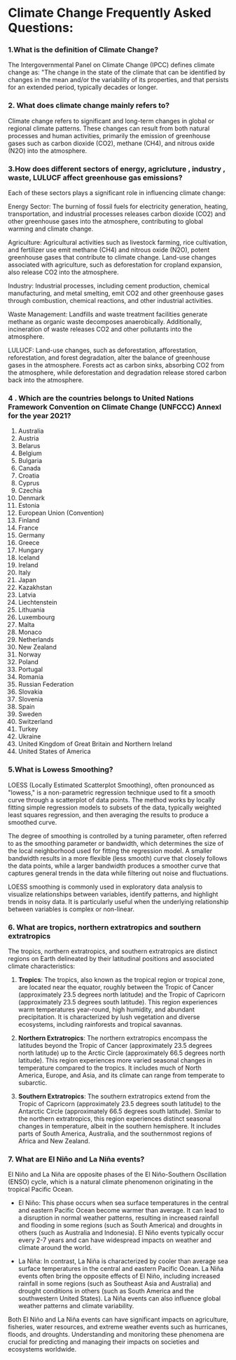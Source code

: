 # Climate Change Frequently Asked Questions:

### 1.What is the definition of Climate Change?

The Intergovernmental Panel on Climate Change (IPCC) defines climate change as:
"The change in the state of the climate that can be identified by changes in the mean and/or the variability of its properties, 
and that persists for an extended period, typically decades or longer.

### 2. What does climate change mainly refers to?

Climate change refers to significant and long-term changes in global or regional climate patterns. 
These changes can result from both natural processes and human activities, primarily the emission of greenhouse gases such 
as carbon dioxide (CO2), methane (CH4), and nitrous oxide (N2O) into the atmosphere.

### 3.How does different sectors of energy, agricluture , industry , waste, LULUCF affect greenhouse gas emissions?

Each of these sectors plays a significant role in influencing climate change:

Energy Sector: The burning of fossil fuels for electricity generation, heating, transportation, and industrial processes releases 
carbon dioxide (CO2) and other greenhouse gases into the atmosphere, contributing to global warming and climate change.

Agriculture: Agricultural activities such as livestock farming, rice cultivation, and fertilizer use emit methane (CH4) and nitrous 
oxide (N2O), potent greenhouse gases that contribute to climate change. Land-use changes associated with agriculture, such as 
deforestation for cropland expansion, also release CO2 into the atmosphere.

Industry: Industrial processes, including cement production, chemical manufacturing, and metal smelting, emit CO2 and other greenhouse
gases through combustion, chemical reactions, and other industrial activities.

Waste Management: Landfills and waste treatment facilities generate methane as organic waste decomposes anaerobically. Additionally, 
incineration of waste releases CO2 and other pollutants into the atmosphere.

LULUCF: Land-use changes, such as deforestation, afforestation, reforestation, and forest degradation, alter the balance of greenhouse 
gases in the atmosphere. Forests act as carbon sinks, absorbing CO2 from the atmosphere, while deforestation and degradation release stored carbon back into the atmosphere.

### 4 . Which are the countries belongs to United Nations Framework Convention on Climate Change (UNFCCC) AnnexI for the year 2021?
 
1. Australia
2. Austria
3. Belarus
4. Belgium
5. Bulgaria
6. Canada
7. Croatia
8. Cyprus
9. Czechia
10. Denmark
11. Estonia
12. European Union (Convention)
13. Finland
14. France
15. Germany
16. Greece
17. Hungary
18. Iceland
19. Ireland
20. Italy
21. Japan
22. Kazakhstan
23. Latvia
24. Liechtenstein
25. Lithuania
26. Luxembourg
27. Malta
28. Monaco
29. Netherlands
30. New Zealand
31. Norway
32. Poland
33. Portugal
34. Romania
35. Russian Federation
36. Slovakia
37. Slovenia
38. Spain
39. Sweden
40. Switzerland
41. Turkey
42. Ukraine
43. United Kingdom of Great Britain and Northern Ireland
44. United States of America

### 5.What is Lowess Smoothing?
LOESS (Locally Estimated Scatterplot Smoothing), often pronounced as "lowess," is a non-parametric regression technique used to fit a smooth curve through a scatterplot of data points. The method works by locally fitting simple regression models to subsets of the data, typically weighted least squares regression, and then averaging the results to produce a smoothed curve. 

The degree of smoothing is controlled by a tuning parameter, often referred to as the smoothing parameter or bandwidth, which determines the size of the local neighborhood used for fitting the regression model. A smaller bandwidth results in a more flexible (less smooth) curve that closely follows the data points, while a larger bandwidth produces a smoother curve that captures general trends in the data while filtering out noise and fluctuations.

LOESS smoothing is commonly used in exploratory data analysis to visualize relationships between variables, identify patterns, and highlight trends in noisy data. It is particularly useful when the underlying relationship between variables is complex or non-linear.

### 6. What are tropics, northern extratropics and southern extratropics
The tropics, northern extratropics, and southern extratropics are distinct regions on Earth delineated by their latitudinal positions and associated climate characteristics:

1. **Tropics**: The tropics, also known as the tropical region or tropical zone, are located near the equator, roughly between the Tropic of Cancer (approximately 23.5 degrees north latitude) and the Tropic of Capricorn (approximately 23.5 degrees south latitude). This region experiences warm temperatures year-round, high humidity, and abundant precipitation. It is characterized by lush vegetation and diverse ecosystems, including rainforests and tropical savannas.

2. **Northern Extratropics**: The northern extratropics encompass the latitudes beyond the Tropic of Cancer (approximately 23.5 degrees north latitude) up to the Arctic Circle (approximately 66.5 degrees north latitude). This region experiences more varied seasonal changes in temperature compared to the tropics. It includes much of North America, Europe, and Asia, and its climate can range from temperate to subarctic.

3. **Southern Extratropics**: The southern extratropics extend from the Tropic of Capricorn (approximately 23.5 degrees south latitude) to the Antarctic Circle (approximately 66.5 degrees south latitude). Similar to the northern extratropics, this region experiences distinct seasonal changes in temperature, albeit in the southern hemisphere. It includes parts of South America, Australia, and the southernmost regions of Africa and New Zealand.
### 7. What are El Niño and La Niña events?

El Niño and La Niña are opposite phases of the El Niño-Southern Oscillation (ENSO) cycle, 
which is a natural climate phenomenon originating in the tropical Pacific Ocean.

-  El Niño: This phase occurs when sea surface temperatures in the central and eastern Pacific Ocean become warmer than average. 
It can lead to a disruption in normal weather patterns, resulting in increased rainfall and flooding in some regions
 (such as South America) and droughts in others (such as Australia and Indonesia). El Niño events typically occur every 2-7 years 
 and can have widespread impacts on weather and climate around the world.

- La Niña: In contrast, La Niña is characterized by cooler than average sea surface temperatures in the central and eastern 
Pacific Ocean. La Niña events often bring the opposite effects of El Niño, including increased rainfall in some regions 
(such as Southeast Asia and Australia) and drought conditions in others (such as South America and the southwestern United States). 
La Niña events can also influence global weather patterns and climate variability.

Both El Niño and La Niña events can have significant impacts on agriculture, fisheries, water resources, and extreme weather events 
such as hurricanes, floods, and droughts. Understanding and monitoring these phenomena are crucial for predicting and managing their 
impacts on societies and ecosystems worldwide.






